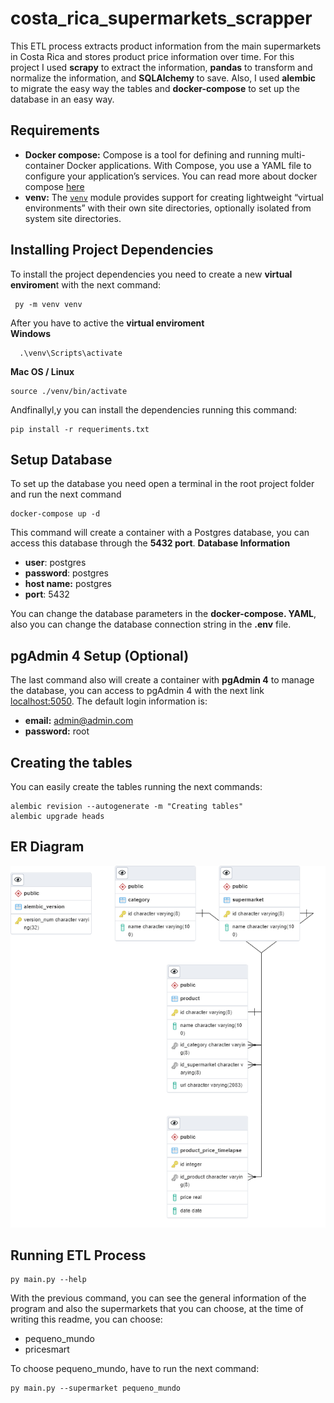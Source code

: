# costa_rica_supermarkets_scrapper

This ETL process extracts product information from the main supermarkets in Costa Rica and stores product price information over time. For this project I used **scrapy** to extract the information, **pandas** to transform and normalize the information, and **SQLAlchemy** to save. Also, I used **alembic** to migrate the easy way the tables and **docker-compose**  to set up the database in an easy way.

## Requirements

 - **Docker compose:** Compose is a tool for defining and running multi-container Docker applications. With Compose, you use a YAML file to configure your application’s services. You can read more about docker compose [here](https://docs.docker.com/compose/)
 -  **venv:** The [`venv`](https://docs.python.org/3/library/venv.html#module-venv "venv: Creation of virtual environments.") module provides support for creating lightweight “virtual environments” with their own site directories, optionally isolated from system site directories.

## Installing Project Dependencies
To install the project dependencies you need to create a new **virtual enviromen**t with the next command:

     py -m venv venv
After you have to active the **virtual enviroment**  
**Windows**
  

      .\venv\Scripts\activate

 **Mac OS / Linux**
 

    source ./venv/bin/activate
    
   Andfinallyl,y you can install the dependencies running this command:
   

    pip install -r requeriments.txt

## Setup Database
To set up the database you need open a terminal in the root project folder and run the next command

    docker-compose up -d
This command will create a container with a Postgres database, you can access this database through the **5432 port**.
**Database Information**
 - **user**: postgres
 - **password**: postgres
 - **host name:** postgres
 - **port**: 5432

You can change the database parameters in the **docker-compose. YAML**, also you can change the database connection string in the **.env** file. 
## pgAdmin 4 Setup (Optional)
The last command also will create a container with **pgAdmin 4** to manage the database, you can access to pgAdmin 4 with the next link [localhost:5050](http://localhost:5050).
The default login information is:
 - **email:** admin@admin.com
 - **password:** root


## Creating the tables

You can easily create the tables running the next commands:

    alembic revision --autogenerate -m "Creating tables"   
    alembic upgrade heads

   
## ER Diagram

![Alt text](https://github.com/mata649/costa_rica_supermarkets_scrapper/blob/images/ERD%20diagram.png)


## Running ETL Process

    py main.py --help
With the previous command, you can see the general information of the program and also the supermarkets that you can choose, at the time of writing this readme, you can choose:

 - pequeno_mundo
 - pricesmart

To choose pequeno_mundo, have to run the next command:

    py main.py --supermarket pequeno_mundo
